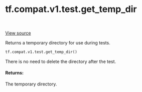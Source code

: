 <div itemscope itemtype="http://developers.google.com/ReferenceObject">
<meta itemprop="name" content="tf.compat.v1.test.get_temp_dir" />
<meta itemprop="path" content="Stable" />
</div>

# tf.compat.v1.test.get_temp_dir

<!-- Insert buttons and diff -->

<table class="tfo-notebook-buttons tfo-api" align="left">
</table>

<a target="_blank" href="/code/stable/tensorflow/python/platform/test.py">View source</a>



Returns a temporary directory for use during tests.

``` python
tf.compat.v1.test.get_temp_dir()
```



<!-- Placeholder for "Used in" -->

There is no need to delete the directory after the test.

#### Returns:

The temporary directory.


